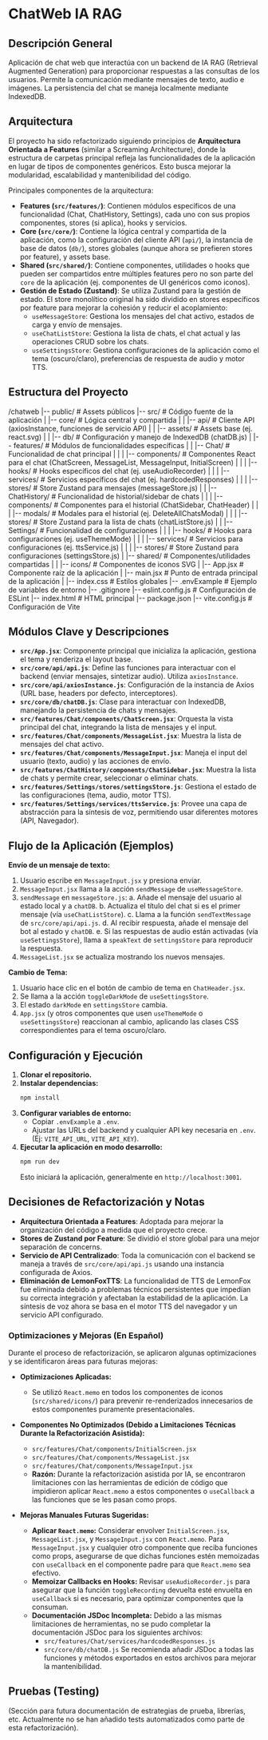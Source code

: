 # ChatWeb IA RAG

## Descripción General

Aplicación de chat web que interactúa con un backend de IA RAG (Retrieval Augmented Generation) para proporcionar respuestas a las consultas de los usuarios. Permite la comunicación mediante mensajes de texto, audio e imágenes. La persistencia del chat se maneja localmente mediante IndexedDB.

## Arquitectura

El proyecto ha sido refactorizado siguiendo principios de **Arquitectura Orientada a Features** (similar a Screaming Architecture), donde la estructura de carpetas principal refleja las funcionalidades de la aplicación en lugar de tipos de componentes genéricos. Esto busca mejorar la modularidad, escalabilidad y mantenibilidad del código.

Principales componentes de la arquitectura:

*   **Features (`src/features/`)**: Contienen módulos específicos de una funcionalidad (Chat, ChatHistory, Settings), cada uno con sus propios componentes, stores (si aplica), hooks y servicios.
*   **Core (`src/core/`)**: Contiene la lógica central y compartida de la aplicación, como la configuración del cliente API (`api/`), la instancia de base de datos (`db/`), stores globales (aunque ahora se prefieren stores por feature), y assets base.
*   **Shared (`src/shared/`)**: Contiene componentes, utilidades o hooks que pueden ser compartidos entre múltiples features pero no son parte del `core` de la aplicación (ej. componentes de UI genéricos como iconos).
*   **Gestión de Estado (Zustand)**: Se utiliza Zustand para la gestión de estado. El store monolítico original ha sido dividido en stores específicos por feature para mejorar la cohesión y reducir el acoplamiento:
    *   `useMessageStore`: Gestiona los mensajes del chat activo, estados de carga y envío de mensajes.
    *   `useChatListStore`: Gestiona la lista de chats, el chat actual y las operaciones CRUD sobre los chats.
    *   `useSettingsStore`: Gestiona configuraciones de la aplicación como el tema (oscuro/claro), preferencias de respuesta de audio y motor TTS.

## Estructura del Proyecto

/chatweb
|-- public/                     # Assets públicos
|-- src/                        # Código fuente de la aplicación
|   |-- core/                   # Lógica central y compartida
|   |   |-- api/                # Cliente API (axiosInstance, funciones de servicio API)
|   |   |-- assets/             # Assets base (ej. react.svg)
|   |   |-- db/                 # Configuración y manejo de IndexedDB (chatDB.js)
|   |-- features/               # Módulos de funcionalidades específicas
|   |   |-- Chat/               # Funcionalidad de chat principal
|   |   |   |-- components/     # Componentes React para el chat (ChatScreen, MessageList, MessageInput, InitialScreen)
|   |   |   |-- hooks/          # Hooks específicos del chat (ej. useAudioRecorder)
|   |   |   |-- services/       # Servicios específicos del chat (ej. hardcodedResponses)
|   |   |   |-- stores/         # Store Zustand para mensajes (messageStore.js)
|   |   |-- ChatHistory/        # Funcionalidad de historial/sidebar de chats
|   |   |   |-- components/     # Componentes para el historial (ChatSidebar, ChatHeader)
|   |   |   |-- modals/         # Modales para el historial (ej. DeleteAllChatsModal)
|   |   |   |-- stores/         # Store Zustand para la lista de chats (chatListStore.js)
|   |   |-- Settings/           # Funcionalidad de configuraciones
|   |   |   |-- hooks/          # Hooks para configuraciones (ej. useThemeMode)
|   |   |   |-- services/       # Servicios para configuraciones (ej. ttsService.js)
|   |   |   |-- stores/         # Store Zustand para configuraciones (settingsStore.js)
|   |-- shared/                 # Componentes/utilidades compartidas
|   |   |-- icons/              # Componentes de iconos SVG
|   |-- App.jsx                 # Componente raíz de la aplicación
|   |-- main.jsx                # Punto de entrada principal de la aplicación
|   |-- index.css               # Estilos globales
|-- .envExample                 # Ejemplo de variables de entorno
|-- .gitignore
|-- eslint.config.js            # Configuración de ESLint
|-- index.html                  # HTML principal
|-- package.json
|-- vite.config.js              # Configuración de Vite

## Módulos Clave y Descripciones

*   **`src/App.jsx`**: Componente principal que inicializa la aplicación, gestiona el tema y renderiza el layout base.
*   **`src/core/api/api.js`**: Define las funciones para interactuar con el backend (enviar mensajes, sintetizar audio). Utiliza `axiosInstance`.
*   **`src/core/api/axiosInstance.js`**: Configuración de la instancia de Axios (URL base, headers por defecto, interceptores).
*   **`src/core/db/chatDB.js`**: Clase para interactuar con IndexedDB, manejando la persistencia de chats y mensajes.
*   **`src/features/Chat/components/ChatScreen.jsx`**: Orquesta la vista principal del chat, integrando la lista de mensajes y el input.
*   **`src/features/Chat/components/MessageList.jsx`**: Muestra la lista de mensajes del chat activo.
*   **`src/features/Chat/components/MessageInput.jsx`**: Maneja el input del usuario (texto, audio) y las acciones de envío.
*   **`src/features/ChatHistory/components/ChatSidebar.jsx`**: Muestra la lista de chats y permite crear, seleccionar o eliminar chats.
*   **`src/features/Settings/stores/settingsStore.js`**: Gestiona el estado de las configuraciones (tema, audio, motor TTS).
*   **`src/features/Settings/services/ttsService.js`**: Provee una capa de abstracción para la síntesis de voz, permitiendo usar diferentes motores (API, Navegador).

## Flujo de la Aplicación (Ejemplos)

**Envío de un mensaje de texto:**

1.  Usuario escribe en `MessageInput.jsx` y presiona enviar.
2.  `MessageInput.jsx` llama a la acción `sendMessage` de `useMessageStore`.
3.  `sendMessage` en `messageStore.js`:
    a.  Añade el mensaje del usuario al estado local y a `chatDB`.
    b.  Actualiza el título del chat si es el primer mensaje (vía `useChatListStore`).
    c.  Llama a la función `sendTextMessage` de `src/core/api/api.js`.
    d.  Al recibir respuesta, añade el mensaje del bot al estado y `chatDB`.
    e.  Si las respuestas de audio están activadas (vía `useSettingsStore`), llama a `speakText` de `settingsStore` para reproducir la respuesta.
4.  `MessageList.jsx` se actualiza mostrando los nuevos mensajes.

**Cambio de Tema:**

1.  Usuario hace clic en el botón de cambio de tema en `ChatHeader.jsx`.
2.  Se llama a la acción `toggleDarkMode` de `useSettingsStore`.
3.  El estado `darkMode` en `settingsStore` cambia.
4.  `App.jsx` (y otros componentes que usen `useThemeMode` o `useSettingsStore`) reaccionan al cambio, aplicando las clases CSS correspondientes para el tema oscuro/claro.

## Configuración y Ejecución

1.  **Clonar el repositorio.**
2.  **Instalar dependencias:**
    ```bash
    npm install
    ```
3.  **Configurar variables de entorno:**
    *   Copiar `.envExample` a `.env`.
    *   Ajustar las URLs del backend y cualquier API key necesaria en `.env`. (Ej: `VITE_API_URL`, `VITE_API_KEY`).
4.  **Ejecutar la aplicación en modo desarrollo:**
    ```bash
    npm run dev
    ```
    Esto iniciará la aplicación, generalmente en `http://localhost:3001`.

## Decisiones de Refactorización y Notas

*   **Arquitectura Orientada a Features**: Adoptada para mejorar la organización del código a medida que el proyecto crece.
*   **Stores de Zustand por Feature**: Se dividió el store global para una mejor separación de concerns.
*   **Servicio de API Centralizado**: Toda la comunicación con el backend se maneja a través de `src/core/api/api.js` usando una instancia configurada de Axios.
*   **Eliminación de LemonFoxTTS**: La funcionalidad de TTS de LemonFox fue eliminada debido a problemas técnicos persistentes que impedían su correcta integración y afectaban la estabilidad de la aplicación. La síntesis de voz ahora se basa en el motor TTS del navegador y un servicio API configurado.

### Optimizaciones y Mejoras (En Español)

Durante el proceso de refactorización, se aplicaron algunas optimizaciones y se identificaron áreas para futuras mejoras:

*   **Optimizaciones Aplicadas:**
    *   Se utilizó `React.memo` en todos los componentes de iconos (`src/shared/icons/`) para prevenir re-renderizados innecesarios de estos componentes puramente presentacionales.

*   **Componentes No Optimizados (Debido a Limitaciones Técnicas Durante la Refactorización Asistida):**
    *   `src/features/Chat/components/InitialScreen.jsx`
    *   `src/features/Chat/components/MessageList.jsx`
    *   `src/features/Chat/components/MessageInput.jsx`
    *   **Razón:** Durante la refactorización asistida por IA, se encontraron limitaciones con las herramientas de edición de código que impidieron aplicar `React.memo` a estos componentes o `useCallback` a las funciones que se les pasan como props.

*   **Mejoras Manuales Futuras Sugeridas:**
    *   **Aplicar `React.memo`:** Considerar envolver `InitialScreen.jsx`, `MessageList.jsx`, y `MessageInput.jsx` con `React.memo`. Para `MessageInput.jsx` y cualquier otro componente que reciba funciones como props, asegurarse de que dichas funciones estén memoizadas con `useCallback` en el componente padre para que `React.memo` sea efectivo.
    *   **Memoizar Callbacks en Hooks:** Revisar `useAudioRecorder.js` para asegurar que la función `toggleRecording` devuelta esté envuelta en `useCallback` si es necesario, para optimizar componentes que la consuman.
    *   **Documentación JSDoc Incompleta:** Debido a las mismas limitaciones de herramientas, no se pudo completar la documentación JSDoc para los siguientes archivos:
        *   `src/features/Chat/services/hardcodedResponses.js`
        *   `src/core/db/chatDB.js`
        Se recomienda añadir JSDoc a todas las funciones y métodos exportados en estos archivos para mejorar la mantenibilidad.

## Pruebas (Testing)

(Sección para futura documentación de estrategias de prueba, librerías, etc. Actualmente no se han añadido tests automatizados como parte de esta refactorización).
